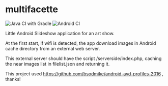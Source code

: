 # multifacette
![Java CI with Gradle](https://github.com/tuxun/nosedive/workflows/Java%20CI%20with%20Gradle/badge.svg)
![Android CI](https://github.com/tuxun/nosedive/workflows/Android%20CI/badge.svg)

Little Android Slideshow application for an art show.

At the first start, if wifi is detected, the app download images in Android cache directory from an external web server.

This external server should have the script /serverside/index.php, caching the near images list in filelist.json and returning it. 

This project used https://github.com/bsodmike/android-avd-profiles-2016 , thanks!